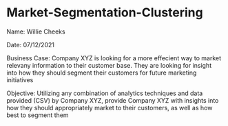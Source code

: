 # Market-Segmentation-Clustering


Name: Willie Cheeks

Date: 07/12/2021

Business Case: Company XYZ is looking for a more effecient way to market relevany information to their customer base. They are looking for insight into how they should segment their customers for future marketing initiatives

Objective: Utilizing any combination of analytics techniques and data provided (CSV) by Company XYZ, provide Company XYZ with insights into how they should appropriately market to their customers, as well as how best to segment them
